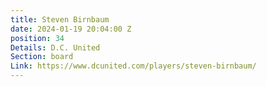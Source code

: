 ```yaml
---
title: Steven Birnbaum
date: 2024-01-19 20:04:00 Z
position: 34
Details: D.C. United
Section: board
Link: https://www.dcunited.com/players/steven-birnbaum/
---
```


